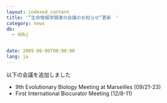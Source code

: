 ```yaml
---
layout: indexed_content
title: '”生命情報学関連の会議のお知らせ”更新　'
category: news
db:
  - ddbj


date: 2005-06-06T00:00:00
lang: ja
---
```


以下の会議を追加しました

<ul>
    <li>9th Evolutionary Biology Meeting at Marseilles (09/21-23)</li>
    <li> First International Biocurator Meeting (12/8-11)</li>
</ul>
